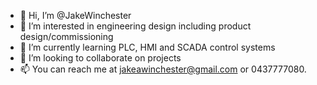 - 👋 Hi, I’m @JakeWinchester
- 👀 I’m interested in engineering design including product design/commissioning
- 🌱 I’m currently learning PLC, HMI and SCADA control systems
- 💞️ I’m looking to collaborate on projects
- 📫 You can reach me at jakeawinchester@gmail.com or 0437777080.

<!---
JakeWinchester/JakeWinchester is a ✨ special ✨ repository because its `README.md` (this file) appears on your GitHub profile.
You can click the Preview link to take a look at your changes.
--->

